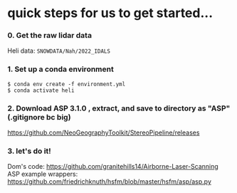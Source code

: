# quick steps for us to get started...

### 0. Get the raw lidar data
Heli data: `SNOWDATA/Nah/2022_IDALS`


###  1. Set up a conda environment
```
$ conda env create -f environment.yml
$ conda activate heli
```


###  2. Download ASP 3.1.0 , extract, and save to directory as "ASP" (.gitignore bc big)

https://github.com/NeoGeographyToolkit/StereoPipeline/releases



### 3. let's do it! 

Dom's code: https://github.com/granitehills14/Airborne-Laser-Scanning
ASP example wrappers: https://github.com/friedrichknuth/hsfm/blob/master/hsfm/asp/asp.py
